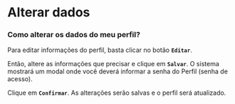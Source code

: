 # Alterar dados

### Como alterar os dados do meu perfil?

Para editar informações do perfil, basta clicar no botão **`Editar`**.&#x20;

Então, altere as informações que precisar e clique em **`Salvar`**. O sistema mostrará um modal onde você deverá informar a senha do Perfil (senha de acesso).

Clique em **`Confirmar`**. As alterações serão salvas e o perfil será atualizado.
